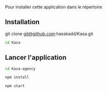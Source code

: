 Pour installer cette application dans le répertoire 

## Installation

git clone git@github.com:hasskadd/Kasa.git 

```bash
cd Kasa
```

## Lancer  l'application

```bash
cd Kasa-agency
```

```bash
npm install
```
```bash
npm start
```
